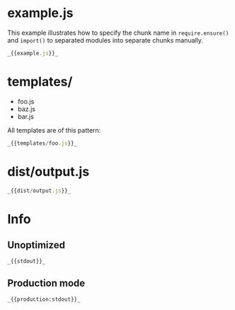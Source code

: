 # example.js

This example illustrates how to specify the chunk name in `require.ensure()` and `import()` to separated modules into separate chunks manually.

```javascript
_{{example.js}}_
```

# templates/

- foo.js
- baz.js
- bar.js

All templates are of this pattern:

```javascript
_{{templates/foo.js}}_
```

# dist/output.js

```javascript
_{{dist/output.js}}_
```

# Info

## Unoptimized

```
_{{stdout}}_
```

## Production mode

```
_{{production:stdout}}_
```
